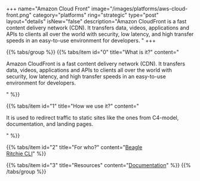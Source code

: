 +++
name="Amazon Cloud Front"
image="/images/platforms/aws-cloud-front.png"
category="platforms"
ring="strategic"
type="post"
layout="details"
isNew="false"
description="Amazon CloudFront is a fast content delivery network (CDN). It transfers data, videos, applications and APIs to clients all over the world with security, low latency, and high transfer speeds in an easy-to-use environment for developers. "
+++

{{% tabs/group %}}
  {{% tabs/item id="0" title="What is it?" content="<p>Amazon CloudFront is a fast content delivery network (CDN). It transfers data, videos, applications and APIs to clients all over the world with security, low latency, and high transfer speeds in an easy-to-use environment for developers.</p>" %}}

  {{% tabs/item id="1" title="How we use it?" content="<p>It is used to redirect traffic to static sites like the ones from C4-model, documentation, and landing pages.</p>" %}}

  {{% tabs/item id="2" title="For who?" content="<a href='https://usebeagle.io/' target='_blank'>Beagle</a><br /><a href='https://ritchiecli.io/' target='_blank'>Ritchie CLI</a>" %}}

  {{% tabs/item id="3" title="Resources" content="<a href='https://aws.amazon.com/pt/training/?nc2=h_ql_le_tc' target='_blank'>Documentation</a>" %}}
{{% /tabs/group %}}
